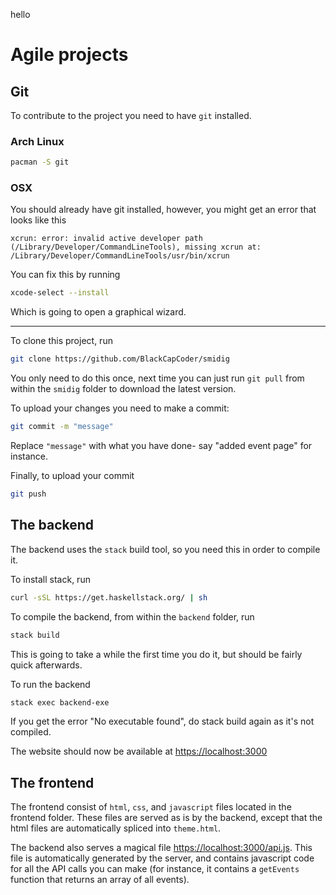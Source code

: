 hello

# Agile projects

## Git

To contribute to the project you need to have `git` installed.

### Arch Linux

```bash
pacman -S git
```

### OSX

You should already have git installed, however, you might get an error that looks like this

```
xcrun: error: invalid active developer path (/Library/Developer/CommandLineTools), missing xcrun at: /Library/Developer/CommandLineTools/usr/bin/xcrun
```

You can fix this by running
```bash
xcode-select --install
```

Which is going to open a graphical wizard.


-----


To clone this project, run
```bash
git clone https://github.com/BlackCapCoder/smidig
```

You only need to do this once, next time you can just run `git pull` from within the `smidig` folder to download the latest version.


To upload your changes you need to make a commit:
```bash
git commit -m "message"
```

Replace `"message"` with what you have done- say "added event page" for instance.


Finally, to upload your commit
```bash
git push
```


## The backend

The backend uses the `stack` build tool, so you need this in order to compile it.

To install stack, run
```bash
curl -sSL https://get.haskellstack.org/ | sh
```

To compile the backend, from within the `backend` folder, run
```bash
stack build
```

This is going to take a while the first time you do it, but should be fairly quick afterwards.

To run the backend
```bash
stack exec backend-exe
```
If you get the error "No executable found", do stack build again as it's not compiled.

The website should now be available at [https://localhost:3000](https://localhost:3000)


## The frontend

The frontend consist of `html`, `css`, and `javascript` files located in the frontend folder. These files are served as is by the backend, except that the html files are automatically spliced into `theme.html`.


The backend also serves a magical file [https://localhost:3000/api.js](https://localhost:3000/api.js). This file is automatically generated by the server, and contains javascript code for all the API calls you can make (for instance, it contains a `getEvents` function that returns an array of all events).

